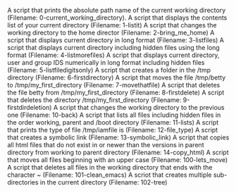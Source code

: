 A script that prints the absolute path name of the current working directory (Filename: 0-current_working_directory).
A script that displays the contents list of your current directory (Filename: 1-listit)
A script that changes the working directory to the home director (Filename: 2-bring_me_home)
A script that displays current directory in long format (Filename: 3-listfiles)
A script that displays current directory including hidden files using the long format (Filename: 4-listmorefiles)
A script that displays current directory, user and group IDS numerically in long format including hidden files (Filename: 5-listfiledigitsonly)
A script that creates a folder in the /tmp directory (Filename: 6-firstdirectory)
A script that moves the file /tmp/betty to /tmp/my_first_directory (Filename: 7-movethatfile)
A script that deletes the file betty from /tmp/my_first_directory (Filename: 8-firstdelete)
A script that deletes the directory /tmp/my_first_directory (Filename: 9-firstdirdeletion)
A script that changes the working directory to the previous one (Filename: 10-back)
A script that lists all files including hidden files in the order working, parent and /boot directory (Filename: 11-lists)
A script that prints the type of file /tmp/iamfile is (Filename: 12-file_type)
A script that creates a symbolic link (Filename: 13-symbolic_link)
A script that copies all html files that do not exist in or newer than the versions in parent directory from working to parent directory (Filename: 14-copy_html)
A script that moves all files beginning with an upper case (Filename: 100-lets_move)
A script that deletes all files in the working directory that ends with the character ~ (Filename: 101-clean_emacs)
A scriot that creates multiple sub-directories in the current directory (Filename: 102-tree)
